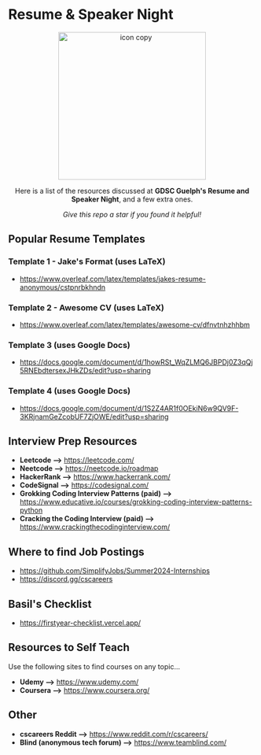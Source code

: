 # Resume & Speaker Night

<p align="center">
  <img src="https://github.com/Google-Developer-Student-Clubs-Guelph/ResumeAndSpeakerNight/assets/58868225/f0fdbcbd-8f3e-4d67-b12a-021589fad78b" alt="icon copy" width="300">
</p>


<p align="center">Here is a list of the resources discussed at <strong>GDSC Guelph's Resume and Speaker Night</strong>, and a few extra ones.</p>
<p align="center"><em>Give this repo a star if you found it helpful!</em></p>

## Popular Resume Templates
### Template 1 - Jake's Format (uses LaTeX)
- https://www.overleaf.com/latex/templates/jakes-resume-anonymous/cstpnrbkhndn

### Template 2 - Awesome CV (uses LaTeX)
- https://www.overleaf.com/latex/templates/awesome-cv/dfnvtnhzhhbm
  
### Template 3 (uses Google Docs)
- https://docs.google.com/document/d/1howRSt_WqZLMQ6JBPDj0Z3qQj5RNEbdtersexJHkZDs/edit?usp=sharing

### Template 4 (uses Google Docs)
- https://docs.google.com/document/d/1S2Z4AR1f0OEkiN6w9QV9F-3KRjnamGeZcobUF7ZjOWE/edit?usp=sharing

## Interview Prep Resources 
- **Leetcode -->** https://leetcode.com/
- **Neetcode -->** https://neetcode.io/roadmap
- **HackerRank -->** https://www.hackerrank.com/
- **CodeSignal -->** https://codesignal.com/
- **Grokking Coding Interview Patterns (paid) -->** https://www.educative.io/courses/grokking-coding-interview-patterns-python
- **Cracking the Coding Interview (paid) -->** https://www.crackingthecodinginterview.com/

## Where to find Job Postings
- https://github.com/SimplifyJobs/Summer2024-Internships
- https://discord.gg/cscareers

## Basil's Checklist
- https://firstyear-checklist.vercel.app/

## Resources to Self Teach
Use the following sites to find courses on any topic...
- **Udemy -->** https://www.udemy.com/
- **Coursera -->** https://www.coursera.org/

## Other
- **cscareers Reddit -->** https://www.reddit.com/r/cscareers/
- **Blind (anonymous tech forum) -->** https://www.teamblind.com/
